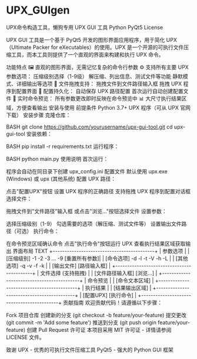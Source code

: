 # UPX_GUIgen
UPX命令构造工具，懒狗专用
UPX GUI 工具
Python
PyQt5
License

UPX GUI 工具是一个基于 PyQt5 开发的图形界面应用程序，用于简化 UPX（Ultimate Packer for eXecutables）的使用。UPX 是一个开源的可执行文件压缩工具，而本工具则提供了一个直观的界面来构建和执行 UPX 命令。

功能特点
🖼️ 直观的图形界面，无需记忆复杂的命令行参数
⚙️ 支持所有主要 UPX 参数选项：
压缩级别选择（1-9级）
解压缩、列出信息、测试文件等功能
静默模式、详细输出等选项
📁 文件拖拽支持：
拖拽文件到文件路径输入框
拖拽 UPX 程序到配置界面
💾 配置持久化：
自动保存 UPX 路径配置
首次运行自动创建配置文件
🔄 实时命令预览：
所有参数更改即时反映在命令预览中
📊 大尺寸执行结果区域，方便查看输出
安装与使用
前提条件
Python 3.7+
UPX 程序（可从 UPX 官网 下载）
安装步骤
克隆仓库：

BASH
git clone https://github.com/yourusername/upx-gui-tool.git
cd upx-gui-tool
安装依赖：

BASH
pip install -r requirements.txt
运行程序：

BASH
python main.py
使用说明
首次运行：

程序会自动在同目录下创建 upx_config.ini 配置文件
默认使用 upx.exe (Windows) 或 upx (其他系统)
配置 UPX 路径：

点击"配置UPX"按钮
设置 UPX 程序的正确路径
支持拖拽 UPX 程序到配置对话框
选择文件：

拖拽文件到"文件路径"输入框
或点击"浏览..."按钮选择文件
设置参数：

选择压缩级别（1-9）
勾选需要的选项（解压缩、测试文件等）
设置输出文件路径（可选）
执行命令：

在命令预览区域确认命令
点击"执行命令"按钮运行 UPX
查看执行结果区域获取输出
界面布局
TEXT
+-------------------------------------------+
| 参数选项                                   |
|   [压缩级别] -1 -2 -3 ... -9 [重置所有参数]|
|   [命令选项] -d -l -t -V -h -L            |
|   [其他选项] -q -v -f -k                  |
|   [输出文件] [路径输入框]                  |
+-------------------------------------------+
| 文件选择 (支持拖拽)                        |
|   [文件路径输入框] [浏览...]               |
+-------------------------------------------+
| 命令预览                                   |
|   [命令文本区域]                           |
+-------------------------------------------+
| 执行结果                                   |
|   [结果输出区域]                           |
+-------------------------------------------+
| [配置UPX] [执行命令]                       |
+-------------------------------------------+
贡献指南
欢迎贡献代码！请遵循以下步骤：

Fork 项目仓库
创建新的分支 (git checkout -b feature/your-feature)
提交更改 (git commit -m 'Add some feature')
推送到分支 (git push origin feature/your-feature)
创建 Pull Request
许可证
本项目采用 MIT 许可证 - 详情请参阅 LICENSE 文件。

致谢
UPX - 优秀的可执行文件压缩工具
PyQt5 - 强大的 Python GUI 框架
